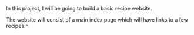 In this project, I will be going to build a basic recipe website.

The website will consist of a main index page which will have links to a few recipes.h